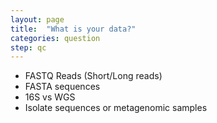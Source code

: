```yaml
---
layout: page
title:  "What is your data?"
categories: question
step: qc
---
```


- FASTQ Reads (Short/Long reads)
- FASTA sequences
- 16S vs WGS
- Isolate sequences or metagenomic samples
